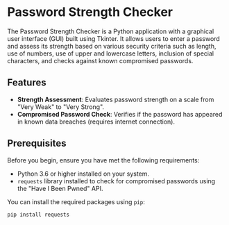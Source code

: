 # Password Strength Checker

The Password Strength Checker is a Python application with a graphical user interface (GUI) built using Tkinter. It allows users to enter a password and assess its strength based on various security criteria such as length, use of numbers, use of upper and lowercase letters, inclusion of special characters, and checks against known compromised passwords.

## Features

- **Strength Assessment**: Evaluates password strength on a scale from "Very Weak" to "Very Strong".
- **Compromised Password Check**: Verifies if the password has appeared in known data breaches (requires internet connection).

## Prerequisites

Before you begin, ensure you have met the following requirements:

- Python 3.6 or higher installed on your system.
- `requests` library installed to check for compromised passwords using the "Have I Been Pwned" API.

You can install the required packages using `pip`:

```bash
pip install requests
